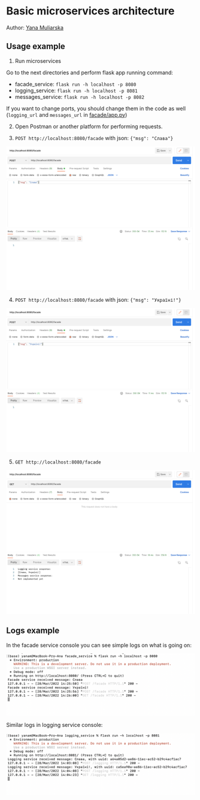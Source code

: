 # Basic microservices architecture

Author: [Yana Muliarska](https://github.com/muliarska)

## Usage example

1. Run microservices

Go to the next directories and perform flask app running command:
- facade_service: `flask run -h localhost -p 8080`
- logging_service: `flask run -h localhost -p 8081`
- messages_service: `flask run -h localhost -p 8082`

If you want to change ports, you should change them in the code as well (`logging_url` and `messages_url` in [facade/app.py](https://github.com/muliarska/microservices/blob/micro_basics/facade_service/app.py))

2. Open Postman or another platform for performing requests.

3. `POST http://localhost:8080/facade` with json: `{"msg": "Слава"}`

![post_1](https://github.com/muliarska/microservices/blob/micro_basics/examples/post_1.png)

4. `POST http://localhost:8080/facade` with json: `{"msg": "Україні!"}`

![post_2](https://github.com/muliarska/microservices/blob/micro_basics/examples/post_2.png)

5. `GET http://localhost:8080/facade`

![get](https://github.com/muliarska/microservices/blob/micro_basics/examples/get.png)


## Logs example

In the facade service console you can see simple logs on what is going on:

![facade](https://github.com/muliarska/microservices/blob/micro_basics/examples/facade.png)

Similar logs in logging service console:

![logging](https://github.com/muliarska/microservices/blob/micro_basics/examples/logging_logs.png)

